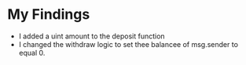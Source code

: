# My Findings

- I added a uint amount to the deposit function
- I changed the withdraw logic to set thee balancee of msg.sender to equal 0.